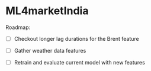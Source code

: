 # ML4marketIndia

Roadmap:

- [ ] Checkout longer lag durations for the Brent feature
- [ ] Gather weather data features
- [ ] Retrain and evaluate current model with new features 

